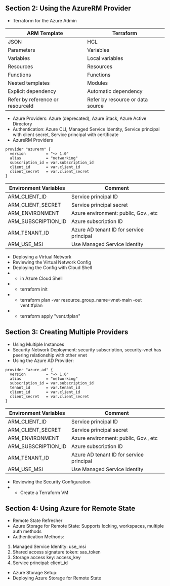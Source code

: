 ## Section 2: Using the AzureRM Provider
* Terraform for the Azure Admin

ARM Template|Terraform
---|---
JSON|HCL
Parameters|Variables
Variables|Local variables
Resources|Resources
Functions|Functions
Nested templates|Modules
Explicit dependency|Automatic dependency
Refer by reference or resourceId|Refer by resource or data source

* Azure Providers: Azure (deprecated), Azure Stack, Azure Active Directory
* Authentication: Azure CLI, Managed Service Identity, Service principal with client secret, Service principal with certificate
* AzureRM Providers
```
provider "azurerm" {
  version         = "~> 1.0"
  alias           = "networking"
  subscription_id = var.subscription_id
  client_id       = var.client_id
  client_secret   = var.client_secret
}
```

Environment Variables|Comment
---|---
ARM_CLIENT_ID|Service principal ID
ARM_CLIENT_SECRET|Service principal secret
ARM_ENVIRONMENT|Azure environment: public, Gov., etc
ARM_SUBSCRIPTION_ID|Azure subscription ID
ARM_TENANT_ID|Azure AD tenant ID for service principal
ARM_USE_MSI|Use Managed Service Identity

* Deploying a Virtual Network
* Reviewing the Virtual Network Config
* Deploying the Config with Cloud Shell
* * in Azure Cloud Shell
* * terraform init
* * terraform plan -var resource_group_name=vnet-main -out vent.tfplan
* * terraform apply "vent.tfplan"

## Section 3: Creating Multiple Providers
* Using Multiple Instances
* Security Network Deployment: security subscription, security-vnet has peering relationship with other vnet
* Using the Azure AD Provider:
```
provider "azure_ad" {
  version         = "~> 1.0"
  alias           = "networking"
  subscription_id = var.subscription_id
  tenant_id       = var.tenant_id
  client_id       = var.client_id
  client_secret   = var.client_secret
}
```

Environment Variables|Comment
---|---
ARM_CLIENT_ID|Service principal ID
ARM_CLIENT_SECRET|Service principal secret
ARM_ENVIRONMENT|Azure environment: public, Gov., etc
ARM_SUBSCRIPTION_ID|Azure subscription ID
ARM_TENANT_ID|Azure AD tenant ID for service principal
ARM_USE_MSI|Use Managed Service Identity

* Reviewing the Security Configuration
* * Create a Terraform VM

## Section 4: Using Azure for Remote State
* Remote State Refresher
* Azure Storage for Remote State: Supports locking, workspaces, multiple auth methods
* Authentication Methods: 
1. Managed Service Identity: use_msi
2. Shared access signature token: sas_token
3. Storage access key: access_key
4. Service principal: client_id
* Azure Storage Setup:
* Deploying Azure Storage for Remote State